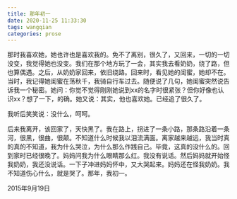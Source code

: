 ```yaml
---
title: 那年初一
date: 2020-11-25 11:33:30
tags: wangqian
categories: prose
---
```

那时我喜欢她，她也许也是喜欢我的。<!--more-->免不了离别，很久了，又回来，一切的一切没变，我觉得她也没变。我们在那个地方玩了一会，其实我去看奶奶，绕了路，但也算偶遇。之后，从奶奶家回来，依旧绕路。回来时，看见她的闺蜜，她却不在。当时，我记得她闺蜜在荡秋千，我骑自行车过去。随便说了几句，她闺蜜突然说告诉我一个秘密。她问：你觉不觉得刚刚她说到xx的名字时很紧张？但你好像也认识xx？想了一下，的确。她又说：其实，他也喜欢她。已经追了很久了。

我听后笑笑说：没什么，呵呵。

后来我离开，该回家了，天快黑了。我在路上，拐进了一条小路，那条路沿着一条河，很黑，很曲，很颠。不知道什么时候我以泪流满面。离家越来越远，我当时真的真的不知道，我为什么哭泣，为什么那么作践自己。毕竟，这真的没什么的。回到家时已经很晚了。妈妈问我为什么眼睛那么红。我没有说话。然后妈妈就开始怪我奶奶，我还没说话。一下子冲进妈妈怀中，又大哭起来。妈妈还在怪我奶奶。我不知道伤心什么，就是哭了。那年，我初一。

2015年9月19日
